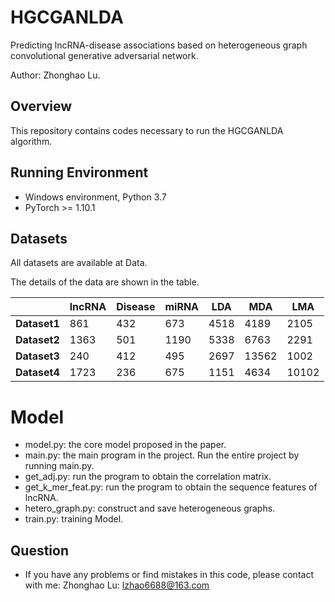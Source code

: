 # HGCGANLDA
Predicting lncRNA-disease associations based on heterogeneous graph convolutional generative adversarial network.

Author: Zhonghao Lu.


## Overview
This repository contains codes necessary to run the HGCGANLDA algorithm. 

## Running Environment
* Windows environment, Python 3.7
* PyTorch >= 1.10.1

## Datasets
All datasets are available at Data.

The details of the data are shown in the table.

|              | lncRNA | Disease | miRNA | LDA  | MDA   | LMA   |
|--------------|--------|---------|-------|------|-------|-------|
| **Dataset1** | 861    | 432     | 673   | 4518 | 4189  | 2105  |
| **Dataset2** | 1363   | 501     | 1190  | 5338 | 6763  | 2291  |
| **Dataset3** | 240    | 412     | 495   | 2697 | 13562 | 1002  |
| **Dataset4** | 1723   | 236     | 675   | 1151 | 4634  | 10102 |

# Model
* model.py: the core model proposed in the paper.
* main.py: the main program in the project. Run the entire project by running main.py.
* get_adj.py: run the program to obtain the correlation matrix.
* get_k_mer_feat.py: run the program to obtain the sequence features of lncRNA.
* hetero_graph.py: construct and save heterogeneous graphs.
* train.py: training Model.

## Question
* If you have any problems or find mistakes in this code, please contact with me: 
Zhonghao Lu: lzhao6688@163.com

